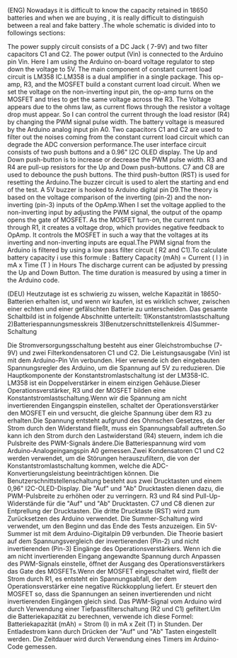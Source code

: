 (ENG)  Nowadays it is difficult to know the capacity retained in 18650 batteries and when we are buying , it is really difficult to distinguish between a real and fake battery .The whole schematic is divided into to followings sections:

The power supply circuit consists of a DC Jack ( 7-9V) and two filter capacitors C1 and C2. The power output (Vin) is connected to the Arduino pin Vin. Here I am using the Arduino on-board voltage regulator to step down the voltage to 5V.
The main component of constant current load circuit is LM358 IC.LM358 is a dual amplifier in a single package.
This op-amp, R3, and the MOSFET build a constant current load circuit. When we set the voltage on the non-inverting input pin, the op-amp turns on the MOSFET and tries to get the same voltage across the R3. The Voltage appears due to the ohms law, as current flows through the resistor a voltage drop must appear. So I can control the current through the load resistor (R4) by changing the PWM signal pulse width.
The battery voltage is measured by the Arduino analog input pin A0. Two capacitors C1 and C2 are used to filter out the noises coming from the constant current load circuit which can degrade the ADC conversion performance.The user interface circuit consists of two push buttons and a 0.96" I2C OLED display. The Up and Down push-button is to increase or decrease the PWM pulse width. R3 and R4 are pull-up resistors for the Up and Down push-buttons. C7 and C8 are used to debounce the push buttons. The third push-button (RST) is used for resetting the Arduino.The buzzer circuit is used to alert the starting and end of the test. A 5V buzzer is hooked to Arduino digital pin D9.The theory is based on the voltage comparison of the inverting (pin-2) and the non-inverting (pin-3) inputs of the OpAmp.When I set the voltage applied to the non-inverting input by adjusting the PWM signal, the output of the opamp opens the gate of MOSFET. As the MOSFET turn-on, the current runs through R1, it creates a voltage drop, which provides negative feedback to OpAmp. It controls the MOSFET in such a way that the voltages at its inverting and non-inverting inputs are equal.The PWM signal from the Arduino is filtered by using a low pass filter circuit ( R2 and C1).To calculate battery capacity i use this formule : Battery Capacity (mAh) = Current ( I ) in mA x Time (T ) in Hours
The discharge current can be adjusted by pressing the Up and Down Button. The time duration is measured by using a timer in the Arduino code.

(DEU)  Heutzutage ist es schwierig zu wissen, welche Kapazität in 18650-Batterien erhalten ist, und wenn wir kaufen, ist es wirklich schwer, zwischen einer echten und einer gefälschten Batterie zu unterscheiden. Das gesamte Schaltbild ist in folgende Abschnitte unterteilt:
1)Konstantstromlastschaltung
2)Batteriespannungsmesskreis
3)Benutzerschnittstellenkreis
4)Summer-Schaltung

Die Stromversorgungsschaltung besteht aus einer Gleichstrombuchse (7-9V) und zwei Filterkondensatoren C1 und C2. Die Leistungsausgabe (Vin) ist mit dem Arduino-Pin Vin verbunden. Hier verwende ich den eingebauten Spannungsregler des Arduino, um die Spannung auf 5V zu reduzieren. Die Hauptkomponente der Konstantstromlastschaltung ist der LM358-IC. LM358 ist ein Doppelverstärker in einem einzigen Gehäuse.Dieser Operationsverstärker, R3 und der MOSFET bilden eine Konstantstromlastschaltung.Wenn wir die Spannung am nicht invertierenden Eingangspin einstellen, schaltet der Operationsverstärker den MOSFET ein und versucht, die gleiche Spannung über dem R3 zu erhalten.Die Spannung entsteht aufgrund des Ohmschen Gesetzes, da der Strom durch den Widerstand fließt, muss ein Spannungsabfall auftreten.So kann ich den Strom durch den Lastwiderstand (R4) steuern, indem ich die Pulsbreite des PWM-Signals ändere.Die Batteriespannung wird vom Arduino-Analogeingangspin A0 gemessen.Zwei Kondensatoren C1 und C2 werden verwendet, um die Störungen herauszufiltern, die von der Konstantstromlastschaltung kommen, welche die ADC-Konvertierungsleistung beeinträchtigen können. Die Benutzerschnittstellenschaltung besteht aus zwei Drucktasten und einem 0,96" I2C-OLED-Display. Die "Auf" und "Ab" Drucktasten dienen dazu, die PWM-Pulsbreite zu erhöhen oder zu verringern. R3 und R4 sind Pull-Up-Widerstände für die "Auf" und "Ab" Drucktasten. C7 und C8 dienen zur Entprellung der Drucktasten. Die dritte Drucktaste (RST) wird zum Zurücksetzen des Arduino verwendet. Die Summer-Schaltung wird verwendet, um den Beginn und das Ende des Tests anzuzeigen. Ein 5V-Summer ist mit dem Arduino-Digitalpin D9 verbunden. Die Theorie basiert auf dem Spannungsvergleich der invertierenden (Pin-2) und nicht invertierenden (Pin-3) Eingänge des Operationsverstärkers. Wenn ich die am nicht invertierenden Eingang angewandte Spannung durch Anpassen des PWM-Signals einstelle, öffnet der Ausgang des Operationsverstärkers das Gate des MOSFETs.Wenn der MOSFET eingeschaltet wird, fließt der Strom durch R1, es entsteht ein Spannungsabfall, der dem Operationsverstärker eine negative Rückkopplung liefert. Er steuert den MOSFET so, dass die Spannungen an seinen invertierenden und nicht invertierenden Eingängen gleich sind. Das PWM-Signal vom Arduino wird durch Verwendung einer Tiefpassfilterschaltung (R2 und C1) gefiltert.Um die Batteriekapazität zu berechnen, verwende ich diese Formel: Batteriekapazität (mAh) = Strom (I) in mA x Zeit (T) in Stunden. Der Entladestrom kann durch Drücken der "Auf" und "Ab" Tasten eingestellt werden. Die Zeitdauer wird durch Verwendung eines Timers im Arduino-Code gemessen. 

